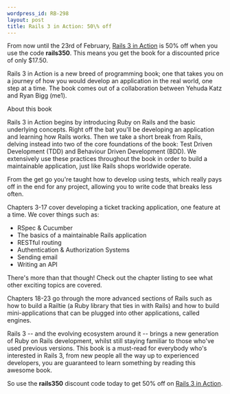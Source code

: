 ```yaml
--- 
wordpress_id: RB-298
layout: post
title: Rails 3 in Action: 50\% off
---
```


From now until the 23rd of February, <a href='http://manning.com/katz/'>Rails 3 in Action</a> is 50% off when you use the code <strong>rails350</strong>. This means you get the book for a discounted price of only $17.50.

Rails 3 in Action is a new breed of programming book; one that takes you on a journey of how you would develop an application in the real world, one step at a time. The book comes out of a collaboration between Yehuda Katz and Ryan Bigg (me1).

About this book

Rails 3 in Action begins by introducing Ruby on Rails and the basic underlying concepts. Right off the bat you'll be developing an application and learning how Rails works. Then we take a short break from Rails, delving instead into two of the core foundations of the book: Test Driven Development (TDD) and Behaviour Driven Development (BDD). We extensively use these practices throughout the book in order to build a maintainable application, just like Rails shops worldwide operate.

From the get go you're taught how to develop using tests, which really pays off in the end for any project, allowing you to write code that breaks less often.

Chapters 3-17 cover developing a ticket tracking application, one feature at a time. We cover things such as:

* RSpec & Cucumber
* The basics of a maintainable Rails application
* RESTful routing
* Authentication & Authorization Systems
* Sending email
* Writing an API

There's more than that though! Check out the chapter listing to see what other exciting topics are covered.

Chapters 18-23 go through the more advanced sections of Rails such as how to build a Railtie (a Ruby library that ties in with Rails) and how to build mini-applications that can be plugged into other applications, called engines.

Rails 3 -- and the evolving ecosystem around it -- brings a new generation of Ruby on Rails development, whilst still staying familiar to those who've used previous versions. This book is a must-read for everybody who's interested in Rails 3, from new people all the way up to experienced developers, you are guaranteed to learn something by reading this awesome book.

So use the <strong>rails350</strong> discount code today to get 50% off on <a href='http://manning.com/katz/'>Rails 3 in Action</a>.
